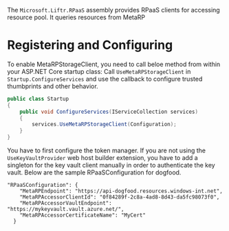 ﻿The `Microsoft.Liftr.RPaaS` assembly provides RPaaS clients for accessing resource pool. It queries resources from MetaRP

# Registering and Configuring
To enable MetaRPStorageClient, you need to call beloe method from within your ASP.NET Core startup class:
Call `UseMetaRPStorageClient` in `Startup.ConfigureServices` and use the callback to configure trusted thumbprints and other behavior.

```cs
public class Startup
{
    public void ConfigureServices(IServiceCollection services)
    {
        services.UseMetaRPStorageClient(Configuration);
    }
}
```
You have to first configure the token manager.
If you are not using the `UseKeyVaultProvider` web host builder extension, you have to
add a singleton for the key vault client manually in order to authenticate the key vault.
Below are the sample RPaaSConfiguration for dogfood.
```
"RPaaSConfiguration": {
    "MetaRPEndpoint": "https://api-dogfood.resources.windows-int.net",
    "MetaRPAccessorClientId": "0f84289f-2c8a-4ad8-8d43-da5fc98073f0",
    "MetaRPAccessorVaultEndpoint": "https://mykeyvault.vault.azure.net/",
	"MetaRPAccessorCertificateName": "MyCert"
  }
```
